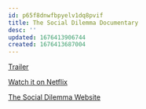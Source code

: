 ```yaml
---
id: p65f8dnwfbpyelv1dq8pvif
title: The Social Dilemma Documentary
desc: ''
updated: 1676413906744
created: 1676413687004
---
```


[Trailer](https://www.youtube.com/watch?v=uaaC57tcci0)

[Watch it on Netflix](https://www.netflix.com/title/81254224)

[The Social Dilemma Website](https://www.thesocialdilemma.com)

